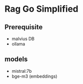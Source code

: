 # Rag Go Simplified

## Prerequisite

- malvius DB
- ollama

## models

- mistral:7b   
- bge-m3  (embeddings)